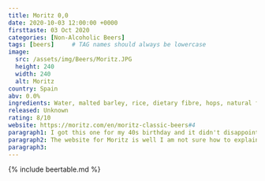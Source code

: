 ```yaml
---
title: Moritz 0,0
date: 2020-10-03 12:00:00 +0000
firsttaste: 03 Oct 2020
categories: [Non-Alcoholic Beers]
tags: [beers]     # TAG names should always be lowercase
image:
  src: /assets/img/Beers/Moritz.JPG
  height: 240
  width: 240
  alt: Moritz
country: Spain
abv: 0.0%
ingredients: Water, malted barley, rice, dietary fibre, hops, natural flavours
released: Unknown
rating: 8/10
website: https://moritz.com/en/moritz-classic-beers#4
paragraph1: I got this one for my 40s birthday and it didn't disappoint, it was light and refreshing. It went down really easily and with a light bitterness it didn't leave a harsh after taste.
paragraph2: The website for Moritz is well I am not sure how to explain it but part of the quote on the 0,0 page is "Those who try it can assure you that is tastes like real beer, beer (we say it twice to make sure our meaning is clear"
paragraph3: 
---
```

{% include beertable.md %}
